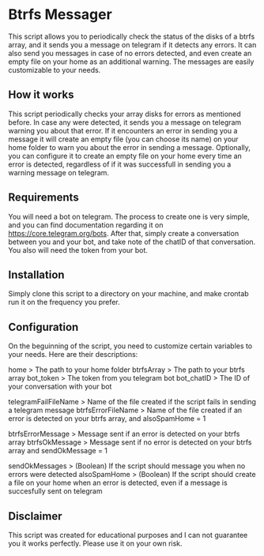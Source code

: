 # Btrfs Messager
This script allows you to periodically check the status of the disks of a btrfs array, and it sends you a message on telegram if it detects any errors. It can also send you messages in case of no errors detected, and even create an empty file on your home as an additional warning. The messages are easily customizable to your needs.

## How it works
This script periodically checks your array disks for errors as mentioned before. In case any were detected, it sends you a message on telegram warning you about that error. If it encounters an error in sending you a message it will create an empty file (you can choose its name) on your home folder to warn you about the error in sending a message. Optionally, you can configure it to create an empty file on your home every time an error is detected, regardless of if it was successfull in sending you a warning message on telegram.

## Requirements
You will need a bot on telegram. The process to create one is very simple, and you can find documentation regarding it on https://core.telegram.org/bots. After that, simply create a conversation between you and your bot, and take note of the chatID of that conversation.
You also will need the token from your bot.

## Installation
Simply clone this script to a directory on your machine, and make crontab run it on the frequency you prefer. 

## Configuration
On the beguinning of the script, you need to customize certain variables to your needs. Here are their descriptions:

home > The path to your home folder
btrfsArray > The path to your btrfs array
bot_token > The token from you telegram bot
bot_chatID > The ID of your conversation with your bot

telegramFailFileName > Name of the file created if the script fails in sending a telegram message
btrfsErrorFileName > Name of the file created if an error is detected on your btrfs array, and alsoSpamHome = 1

btrfsErrorMessage > Message sent if an error is detected on your btrfs array
btrfsOkMessage > Message sent if no error is detected on your btrfs array and sendOkMessage = 1
 
sendOkMessages > (Boolean) If the script should message you when no errors were detected
alsoSpamHome > (Boolean) If the script should create a file on your home when an error is detected, even if a message is succesfully sent on telegram

## Disclaimer
This script was created for educational purposes and I can not guarantee you it works perfectly. Please use it on your own risk.


